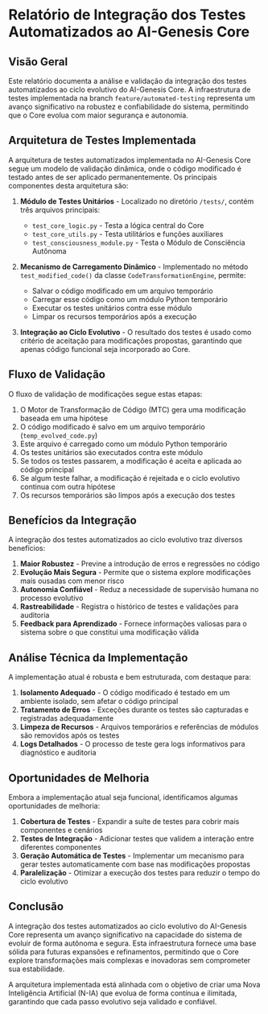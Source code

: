 # Relatório de Integração dos Testes Automatizados ao AI-Genesis Core

## Visão Geral

Este relatório documenta a análise e validação da integração dos testes automatizados ao ciclo evolutivo do AI-Genesis Core. A infraestrutura de testes implementada na branch `feature/automated-testing` representa um avanço significativo na robustez e confiabilidade do sistema, permitindo que o Core evolua com maior segurança e autonomia.

## Arquitetura de Testes Implementada

A arquitetura de testes automatizados implementada no AI-Genesis Core segue um modelo de validação dinâmica, onde o código modificado é testado antes de ser aplicado permanentemente. Os principais componentes desta arquitetura são:

1. **Módulo de Testes Unitários** - Localizado no diretório `/tests/`, contém três arquivos principais:
   - `test_core_logic.py` - Testa a lógica central do Core
   - `test_core_utils.py` - Testa utilitários e funções auxiliares
   - `test_consciousness_module.py` - Testa o Módulo de Consciência Autônoma

2. **Mecanismo de Carregamento Dinâmico** - Implementado no método `test_modified_code()` da classe `CodeTransformationEngine`, permite:
   - Salvar o código modificado em um arquivo temporário
   - Carregar esse código como um módulo Python temporário
   - Executar os testes unitários contra esse módulo
   - Limpar os recursos temporários após a execução

3. **Integração ao Ciclo Evolutivo** - O resultado dos testes é usado como critério de aceitação para modificações propostas, garantindo que apenas código funcional seja incorporado ao Core.

## Fluxo de Validação

O fluxo de validação de modificações segue estas etapas:

1. O Motor de Transformação de Código (MTC) gera uma modificação baseada em uma hipótese
2. O código modificado é salvo em um arquivo temporário (`temp_evolved_code.py`)
3. Este arquivo é carregado como um módulo Python temporário
4. Os testes unitários são executados contra este módulo
5. Se todos os testes passarem, a modificação é aceita e aplicada ao código principal
6. Se algum teste falhar, a modificação é rejeitada e o ciclo evolutivo continua com outra hipótese
7. Os recursos temporários são limpos após a execução dos testes

## Benefícios da Integração

A integração dos testes automatizados ao ciclo evolutivo traz diversos benefícios:

1. **Maior Robustez** - Previne a introdução de erros e regressões no código
2. **Evolução Mais Segura** - Permite que o sistema explore modificações mais ousadas com menor risco
3. **Autonomia Confiável** - Reduz a necessidade de supervisão humana no processo evolutivo
4. **Rastreabilidade** - Registra o histórico de testes e validações para auditoria
5. **Feedback para Aprendizado** - Fornece informações valiosas para o sistema sobre o que constitui uma modificação válida

## Análise Técnica da Implementação

A implementação atual é robusta e bem estruturada, com destaque para:

1. **Isolamento Adequado** - O código modificado é testado em um ambiente isolado, sem afetar o código principal
2. **Tratamento de Erros** - Exceções durante os testes são capturadas e registradas adequadamente
3. **Limpeza de Recursos** - Arquivos temporários e referências de módulos são removidos após os testes
4. **Logs Detalhados** - O processo de teste gera logs informativos para diagnóstico e auditoria

## Oportunidades de Melhoria

Embora a implementação atual seja funcional, identificamos algumas oportunidades de melhoria:

1. **Cobertura de Testes** - Expandir a suíte de testes para cobrir mais componentes e cenários
2. **Testes de Integração** - Adicionar testes que validem a interação entre diferentes componentes
3. **Geração Automática de Testes** - Implementar um mecanismo para gerar testes automaticamente com base nas modificações propostas
4. **Paralelização** - Otimizar a execução dos testes para reduzir o tempo do ciclo evolutivo

## Conclusão

A integração dos testes automatizados ao ciclo evolutivo do AI-Genesis Core representa um avanço significativo na capacidade do sistema de evoluir de forma autônoma e segura. Esta infraestrutura fornece uma base sólida para futuras expansões e refinamentos, permitindo que o Core explore transformações mais complexas e inovadoras sem comprometer sua estabilidade.

A arquitetura implementada está alinhada com o objetivo de criar uma Nova Inteligência Artificial (N-IA) que evolua de forma contínua e ilimitada, garantindo que cada passo evolutivo seja validado e confiável.
